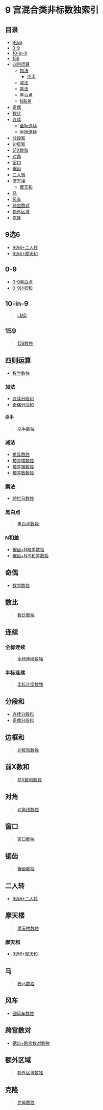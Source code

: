 # 9 宫混合类非标数独索引
<!-- START doctoc generated TOC please keep comment here to allow auto update -->
<!-- DON'T EDIT THIS SECTION, INSTEAD RE-RUN doctoc TO UPDATE -->
## 目录

- [9选6](#9%E9%80%896)
- [0-9](#0-9)
- [10-in-9](#10-in-9)
- [159](#159)
- [四则运算](#%E5%9B%9B%E5%88%99%E8%BF%90%E7%AE%97)
  - [加法](#%E5%8A%A0%E6%B3%95)
    - [杀手](#%E6%9D%80%E6%89%8B)
  - [减法](#%E5%87%8F%E6%B3%95)
  - [乘法](#%E4%B9%98%E6%B3%95)
  - [黑白点](#%E9%BB%91%E7%99%BD%E7%82%B9)
  - [N和差](#n%E5%92%8C%E5%B7%AE)
- [奇偶](#%E5%A5%87%E5%81%B6)
- [数比](#%E6%95%B0%E6%AF%94)
- [连续](#%E8%BF%9E%E7%BB%AD)
  - [全标连续](#%E5%85%A8%E6%A0%87%E8%BF%9E%E7%BB%AD)
  - [半标连续](#%E5%8D%8A%E6%A0%87%E8%BF%9E%E7%BB%AD)
- [分段和](#%E5%88%86%E6%AE%B5%E5%92%8C)
- [边框和](#%E8%BE%B9%E6%A1%86%E5%92%8C)
- [前X数和](#%E5%89%8Dx%E6%95%B0%E5%92%8C)
- [对角](#%E5%AF%B9%E8%A7%92)
- [窗口](#%E7%AA%97%E5%8F%A3)
- [锯齿](#%E9%94%AF%E9%BD%BF)
- [二人转](#%E4%BA%8C%E4%BA%BA%E8%BD%AC)
- [摩天楼](#%E6%91%A9%E5%A4%A9%E6%A5%BC)
  - [摩天和](#%E6%91%A9%E5%A4%A9%E5%92%8C)
- [马](#%E9%A9%AC)
- [风车](#%E9%A3%8E%E8%BD%A6)
- [跨宫数对](#%E8%B7%A8%E5%AE%AB%E6%95%B0%E5%AF%B9)
- [额外区域](#%E9%A2%9D%E5%A4%96%E5%8C%BA%E5%9F%9F)
- [克隆](#%E5%85%8B%E9%9A%86)

<!-- END doctoc generated TOC please keep comment here to allow auto update -->

## 9选6

- [9选6+二人转][]
- [9选6+摩天和][]

## 0-9

- [0-9黑白点][]
- [0-9边框和][]

## 10-in-9

> [LMD](https://logic-masters.de/Raetselportal/Suche/erweitert.php?tag_id=9401)

## 159

> [159数独](../额外区域类/绝对区域/159数独.md)

## 四则运算

- [数学数独][]

### 加法

- [连续分段和][]
- [奇偶分段和][]

#### 杀手

> [杀手数独](../计算类/内提示类/杀手数独.md)

### 减法

- [差异数独][]
- [楼差楼数独][]
- [楼差锯数独][]
- [楼差数数独][]

### 乘法

- [跨栏马数独][]

### 黑白点

> [黑白点数独](../计算类/内提示类/双标类/黑白点类/黑白点数独.md)

### N和差

- [锯齿+N和差数独][]
- [锯齿+N不和差数独][]

## 奇偶

- [数学数独][]

## 数比

> [数比数独](../比大小类/数比数独.md)

## 连续

### 全标连续

> [全标连续数独](../计算类/内提示类/单标类/连续类/全标连续数独.md)

### 半标连续

> [半标连续数独](../计算类/内提示类/单标类/连续类/半标连续数独.md)

## 分段和

- [连续分段和][]
- [奇偶分段和][]

## 边框和

> [边框和数独](../计算类/外提示类/边框和数独.md)

## 前X数和

> [前X数和数独](../计算类/外提示类/前X数和数独.md)

## 对角

> [对角线数独](../额外区域类/绝对区域/额外宫类/对角线数独.md)

## 窗口

> [窗口数独](../额外区域类/绝对区域/额外宫类/窗口数独.md)

## 锯齿

> [锯齿数独](../异形类/锯齿数独.md)

## 二人转

- [9选6+二人转][]

## 摩天楼

> [摩天楼数独](../比大小类/摩天楼数独.md)

### 摩天和

- [9选6+摩天和][]

## 马

> [养马数独](../额外区域类/相对区域/马/养马数独.md)

## 风车

- [圆风车数独][]

## 跨宫数对

- [锯齿+跨宫数对数独][]

## 额外区域

> [额外区域数独](../额外区域类/绝对区域/额外宫类/额外区域数独.md)

## 克隆

> [克隆数独](../额外区域类/绝对区域/克隆数独.md)

[9选6+二人转]: 9选6+二人转.md
[9选6+摩天和]: 9选6+摩天和.md
[0-9黑白点]: 0-9黑白点.md
[0-9边框和]: 0-9边框和.md
[差异数独]: 差异数独.md
[数学数独]: 数学数独.md
[连续分段和]: 连续分段和.md
[奇偶分段和]: 奇偶分段和.md
[跨栏马数独]: 跨栏马数独.md
[楼差楼数独]: 楼差楼数独.md
[楼差锯数独]: 楼差锯数独.md
[楼差数数独]: 楼差数数独.md
[圆风车数独]: ../../风车/圆风车数独.md
[锯齿+跨宫数对数独]: 锯齿+跨宫数对数独.md
[锯齿+N和差数独]: 锯齿+N和差数独.md
[锯齿+N不和差数独]: 锯齿+N不和差数独.md
